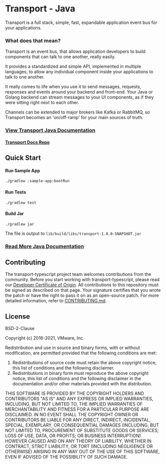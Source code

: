 # Transport - Java

Transport is a full stack, simple, fast, expandable application event bus for your applications.

### What does that mean?

Transport is an event bus, that allows application developers to build components that can talk to one another, really easily.

It provides a standardized and simple API, implemented in multiple languages, to allow any individual component inside your applications to talk to one another.

It really comes to life when you use it to send messages, requests, responses and events around your backend and front-end. Your Java or Golang backend can stream messages to your UI components, as if they were sitting right next to each other.

Channels can be extended to major brokers like Kafka or RabbitMQ, so Transport becomes an 'on/off-ramp' for your main sources of truth.

### [View Transport Java Documentation](https://vmware.github.io/transport/java)

#### [Transport Docs Repo](https://github.com/vmware/transport)

## Quick Start
#### Run Sample App

```
./gradlew :sample-app:bootRun
```

#### Run Tests

```
./gradlew test
```

#### Build Jar

```
./gradlew jar
```

The file is output to `lib/build/libs/transport-1.0.0-SNAPSHOT.jar`

### [Read More Java Documentation](https://vmware.github.io/transport/java)

## Contributing

The transport-typescript project team welcomes contributions from the community. Before you start working with transport-typescript, please
read our [Developer Certificate of Origin](https://cla.vmware.com/dco). All contributions to this repository must be
signed as described on that page. Your signature certifies that you wrote the patch or have the right to pass it on
as an open-source patch. For more detailed information, refer to [CONTRIBUTING.md](CONTRIBUTING.md).

## License
BSD-2-Clause

Copyright (c) 2016-2021, VMware, Inc.

Redistribution and use in source and binary forms, with or without
modification, are permitted provided that the following conditions are met:

1. Redistributions of source code must retain the above copyright notice, this
   list of conditions and the following disclaimer.
2. Redistributions in binary form must reproduce the above copyright notice,
   this list of conditions and the following disclaimer in the documentation
   and/or other materials provided with the distribution.

THIS SOFTWARE IS PROVIDED BY THE COPYRIGHT HOLDERS AND CONTRIBUTORS "AS IS" AND
ANY EXPRESS OR IMPLIED WARRANTIES, INCLUDING, BUT NOT LIMITED TO, THE IMPLIED
WARRANTIES OF MERCHANTABILITY AND FITNESS FOR A PARTICULAR PURPOSE ARE
DISCLAIMED. IN NO EVENT SHALL THE COPYRIGHT OWNER OR CONTRIBUTORS BE LIABLE FOR
ANY DIRECT, INDIRECT, INCIDENTAL, SPECIAL, EXEMPLARY, OR CONSEQUENTIAL DAMAGES
(INCLUDING, BUT NOT LIMITED TO, PROCUREMENT OF SUBSTITUTE GOODS OR SERVICES;
LOSS OF USE, DATA, OR PROFITS; OR BUSINESS INTERRUPTION) HOWEVER CAUSED AND
ON ANY THEORY OF LIABILITY, WHETHER IN CONTRACT, STRICT LIABILITY, OR TORT
(INCLUDING NEGLIGENCE OR OTHERWISE) ARISING IN ANY WAY OUT OF THE USE OF THIS
SOFTWARE, EVEN IF ADVISED OF THE POSSIBILITY OF SUCH DAMAGE.

